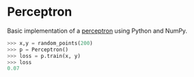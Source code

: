 # Perceptron

Basic implementation of a [perceptron](!https://en.wikipedia.org/wiki/Perceptron) using Python and NumPy.

```python
>>> x,y = random_points(200)
>>> p = Perceptron()
>>> loss = p.train(x, y)
>>> loss
0.07
```
